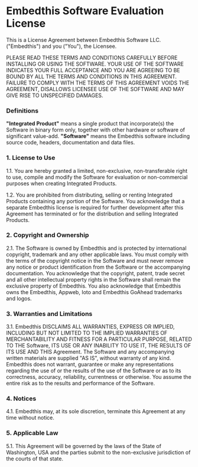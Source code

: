 
# Embedthis Software Evaluation License

This is a License Agreement between Embedthis Software LLC. ("Embedthis") and you ("You"), the Licensee.

PLEASE READ THESE TERMS AND CONDITIONS CAREFULLY BEFORE INSTALLING OR USING THE SOFTWARE. YOUR USE OF THE SOFTWARE INDICATES YOUR FULL ACCEPTANCE AND YOU ARE AGREEING TO BE BOUND BY ALL THE TERMS AND CONDITIONS IN THIS AGREEMENT. FAILURE TO COMPLY WITH THE TERMS OF THIS AGREEMENT VOIDS THE AGREEMENT, DISALLOWS LICENSEE USE OF THE SOFTWARE AND MAY GIVE RISE TO UNSPECIFIED DAMAGES.

### Definitions

**"Integrated Product"** means a single product that incorporate(s) the Software in binary form only, together with other hardware or software of significant value-add.
**"Software"** means the Embedthis software including source code, headers, documentation and data files.

### 1\. License to Use

1.1. You are hereby granted a limited, non-exclusive, non-transferable right to use, compile and modify the Software for evaluation or non-commercial purposes when creating Integrated Products.

1.2. You are prohibited from distributing, selling or renting Integrated Products containing any portion of the Software. You acknowledge that a separate Embedthis license is required for further development after this Agreement has terminated or for the distribution and selling Integrated Products.


### 2\. Copyright and Ownership

2.1. The Software is owned by Embedthis and is protected by international copyright, trademark and any other applicable laws. You must comply with the terms of the copyright notice in the Software and must never remove any notice or product identification from the Software or the accompanying documentation. You acknowledge that the copyright, patent, trade secret and all other intellectual property rights in the Software shall remain the exclusive property of Embedthis. You also acknowledge that Embedthis owns the Embedthis, Appweb, Ioto and Embedthis GoAhead trademarks and logos.

### 3\. Warranties and Limitations

3.1. Embedthis DISCLAIMS ALL WARRANTIES, EXPRESS OR IMPLIED, INCLUDING BUT NOT LIMITED TO THE IMPLIED WARRANTIES OF MERCHANTABILITY AND FITNESS FOR A PARTICULAR PURPOSE, RELATED TO THE Software, ITS USE OR ANY INABILITY TO USE IT, THE RESULTS OF ITS USE AND THIS Agreement. The Software and any accompanying written materials are supplied "AS IS", without warranty of any kind. Embedthis does not warrant, guarantee or make any representations regarding the use of or the results of the use of the Software or as to its correctness, accuracy, reliability, currentness or otherwise. You assume the entire risk as to the results and performance of the Software.

### 4\. Notices

4.1. Embedthis may, at its sole discretion, terminate this Agreement at any time without notice.

### 5\. Applicable Law

5.1. This Agreement will be governed by the laws of the State of Washington, USA and the parties submit to the non-exclusive jurisdiction of the courts of that state.

